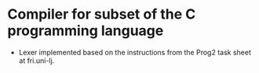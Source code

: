 # Compiler for subset of the C programming language
- Lexer implemented based on the instructions from the Prog2 task sheet at fri.uni-lj.
